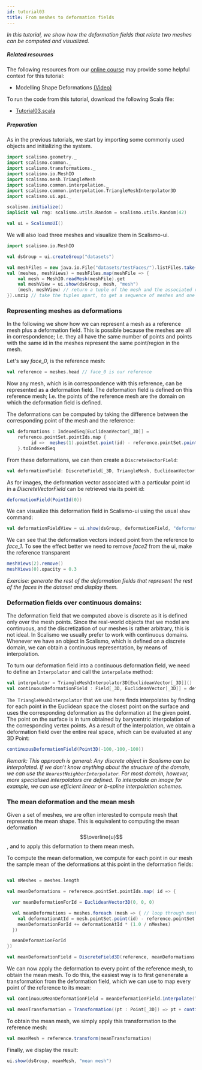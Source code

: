 ```yaml
---
id: tutorial03
title: From meshes to deformation fields
---
```


*In this tutorial, we show how the deformation fields that relate two meshes can be computed and visualized.*

##### Related resources

The following resources from our [online course](https://www.futurelearn.com/courses/statistical-shape-modelling) may provide
some helpful context for this tutorial:

- Modelling Shape Deformations [(Video)](https://www.futurelearn.com/courses/statistical-shape-modelling/3/steps/250326)

To run the code from this tutorial, download the following Scala file:
- [Tutorial03.scala](./Tutorial03.scala)

##### Preparation


As in the previous tutorials, we start by importing some commonly used objects and initializing the system.

```scala
import scalismo.geometry._
import scalismo.common._
import scalismo.transformations._
import scalismo.io.MeshIO
import scalismo.mesh.TriangleMesh
import scalismo.common.interpolation._
import scalismo.common.interpolation.TriangleMeshInterpolator3D
import scalismo.ui.api._
```


```scala
scalismo.initialize()
implicit val rng: scalismo.utils.Random = scalismo.utils.Random(42)

val ui = ScalismoUI()
```

We will also load three meshes and visualize them in Scalismo-ui.
```scala
import scalismo.io.MeshIO

val dsGroup = ui.createGroup("datasets")

val meshFiles = new java.io.File("datasets/testFaces/").listFiles.take(3)
val (meshes, meshViews) = meshFiles.map(meshFile => {
    val mesh = MeshIO.readMesh(meshFile).get
    val meshView = ui.show(dsGroup, mesh, "mesh")
    (mesh, meshView) // return a tuple of the mesh and the associated view
}).unzip // take the tuples apart, to get a sequence of meshes and one of meshViews

```

### Representing meshes as deformations

In the following we show how we can represent a mesh as a reference mesh plus a deformation field. This is possible
because the meshes are all in correspondence; I.e. they all have the same number of points and points with the same id in the meshes represent
the same point/region in the mesh.

Let's say *face_0*, is the reference mesh:

```scala
val reference = meshes.head // face_0 is our reference
```
Now any mesh, which is in correspondence with this reference, can be represented as a deformation field.
The deformation field is defined on this reference mesh; I.e. the points of
the reference mesh are the domain on which the deformation field is defined.

The deformations can be computed by taking the difference between the corresponding
point of the mesh and the reference:
```scala
val deformations : IndexedSeq[EuclideanVector[_3D]] =
    reference.pointSet.pointIds.map {
         id =>  meshes(1).pointSet.point(id) - reference.pointSet.point(id)
    }.toIndexedSeq
```

From these deformations, we can then create a ```DiscreteVectorField```:

```scala
val deformationField: DiscreteField[_3D, TriangleMesh, EuclideanVector[_3D]] = DiscreteField3D(reference, deformations)
```

As for images, the deformation vector associated with a particular point id in a *DiscreteVectorField* can be retrieved via its point id:

```scala
deformationField(PointId(0))
```

We can visualize this deformation field in Scalismo-ui using the usual ```show```
command:

```scala
val deformationFieldView = ui.show(dsGroup, deformationField, "deformations")
```
We can see that the deformation vectors indeed point from the reference to *face_1*.
To see the effect better we need to remove *face2* from the ui,
make the reference transparent

```scala
meshViews(2).remove()
meshViews(0).opacity = 0.3
```

*Exercise: generate the rest of the deformation fields that represent the rest of the faces in the dataset and display them.*


### Deformation fields over continuous domains:

The deformation field that we computed above is discrete as it is
defined only over the mesh points. Since the real-world objects that we
model are continuous, and the discretization of our meshes is rather
arbitrary, this is not ideal. In Scalismo we usually prefer to work with
continuous domains.
Whenever we have an object in Scalismo, which is defined on a discrete domain,
we can obtain a continuous representation, by means
of interpolation.

To turn our deformation field into a continuous deformation field, we need to define an ```Interpolator``` and call the ```interpolate```
method:
```scala
val interpolator = TriangleMeshInterpolator3D[EuclideanVector[_3D]]()
val continuousDeformationField : Field[_3D, EuclideanVector[_3D]] = deformationField.interpolate(interpolator)
```

```The TriangleMeshInterpolator``` that we use here finds interpolates by finding for each point in the Euclidean space the closest
point on the surface and uses the corresponding deformation as the deformation at the given point. The point on the
surface is in turn obtained by barycentric interpolation of the corresponding vertex points. As a result of the interpolation,
we obtain a deformation field over the entire real space, which can be evaluated at any 3D Point:

```scala
continuousDeformationField(Point3D(-100,-100,-100))
```

*Remark: This approach is general: Any discrete object in Scalismo can be interpolated.
If we don't know anything about the structure of the domain, we can use the ```NearestNeighborInterpolator```.
For most domain, however, more specialised interpolators are defined. To interpolate an image for example,
we can use efficient linear or b-spline interpolation schemes.*


### The mean deformation and the mean mesh

Given a set of meshes, we are often interested to compute mesh that represents the mean shape.
This is equivalent to computing the mean deformation $$\overline{u}$$, and to apply this deformation to them mean mesh.

To compute the mean deformation, we compute for each point in our mesh the sample mean of the
deformations at this point in the deformation fields:

```scala

val nMeshes = meshes.length

val meanDeformations = reference.pointSet.pointIds.map( id => {

  var meanDeformationForId = EuclideanVector3D(0, 0, 0)

  val meanDeformations = meshes.foreach (mesh => { // loop through meshes
    val deformationAtId = mesh.pointSet.point(id) - reference.pointSet.point(id)
    meanDeformationForId += deformationAtId * (1.0 / nMeshes)
  })

  meanDeformationForId
})

val meanDeformationField = DiscreteField3D(reference, meanDeformations.toIndexedSeq)
```

We can now apply the deformation to every point of the reference mesh, to obtain the mean mesh.
To do this, the easiest way is to first genenerate a transformation from the deformation field, which
we can use to map every point of the reference to its mean:
```scala
val continuousMeanDeformationField = meanDeformationField.interpolate(TriangleMeshInterpolator3D())

val meanTransformation = Transformation((pt : Point[_3D]) => pt + continuousMeanDeformationField(pt))
```

To obtain the mean mesh, we simply apply this transformation to the reference mesh:
```scala
val meanMesh = reference.transform(meanTransformation)
```

Finally, we display the result:
```scala
ui.show(dsGroup, meanMesh, "mean mesh")
```


